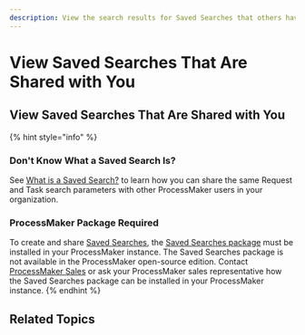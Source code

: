 ```yaml
---
description: View the search results for Saved Searches that others have shared with you.
---
```


# View Saved Searches That Are Shared with You

## View Saved Searches That Are Shared with You

{% hint style="info" %}
### Don't Know What a Saved Search Is?

See [What is a Saved Search?](what-is-a-saved-search.md) to learn how you can share the same Request and Task search parameters with other ProcessMaker users in your organization.

### ProcessMaker Package Required

To create and share [Saved Searches](what-is-a-saved-search.md), the [Saved Searches package](../../package-development-distribution/package-a-connector/saved-searches-package.md) must be installed in your ProcessMaker instance. The Saved Searches package is not available in the ProcessMaker open-source edition. Contact [ProcessMaker Sales](mailto:sales@processmaker.com) or ask your ProcessMaker sales representative how the Saved Searches package can be installed in your ProcessMaker instance.
{% endhint %}

## Related Topics

